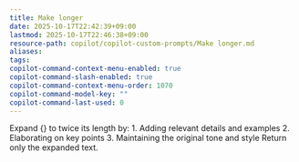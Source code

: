 ```yaml
---
title: Make longer
date: 2025-10-17T22:42:39+09:00
lastmod: 2025-10-17T22:46:38+09:00
resource-path: copilot/copilot-custom-prompts/Make longer.md
aliases:
tags:
copilot-command-context-menu-enabled: true
copilot-command-slash-enabled: true
copilot-command-context-menu-order: 1070
copilot-command-model-key: ""
copilot-command-last-used: 0
---
```

Expand {} to twice its length by:
    1. Adding relevant details and examples
    2. Elaborating on key points
    3. Maintaining the original tone and style
    Return only the expanded text.
